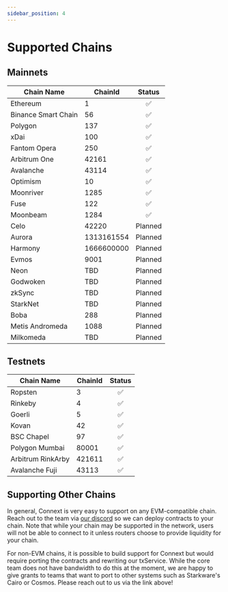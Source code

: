 ```yaml
---
sidebar_position: 4
---
```


# Supported Chains

## Mainnets

| Chain Name          | ChainId  |   Status  |
|---------------------|----------|:---------:|
|       Ethereum      |     1    |     ✅    |
| Binance Smart Chain |    56    |     ✅    |
|       Polygon       |    137   |     ✅    |
|         xDai        |    100   |     ✅    |
|     Fantom Opera    |    250   |     ✅    |
|     Arbitrum One    |   42161  |     ✅    |
|       Avalanche     |   43114  |     ✅    |
|       Optimism      |    10    |     ✅    |
|       Moonriver      |    1285    |     ✅    |
|       Fuse      |    122    |    ✅    |
|       Moonbeam      |    1284    |    ✅    |
|       Celo      |    42220    |    Planned    |
|       Aurora      |    1313161554    |    Planned    |
|       Harmony      |    1666600000    |    Planned    |
|       Evmos      |    9001    |    Planned    |
|       Neon      |    TBD    |    Planned    |
|       Godwoken      |    TBD    |    Planned    |
|       zkSync      |    TBD    |    Planned    |
|       StarkNet      |    TBD    |    Planned    |
|       Boba      |    288    |    Planned    |
|       Metis Andromeda    |    1088    |    Planned    |
|       Milkomeda      |    TBD    |    Planned    |

## Testnets

| Chain Name       | ChainId  |    Status   |
|------------------|----------|:-----------:|
|      Ropsten      |    3    |      ✅      |
|      Rinkeby     |     4    |      ✅      |
|      Goerli      |     5    |      ✅      |
|       Kovan      |    42    |      ✅      |
|    BSC Chapel   |    97    |      ✅     |
|   Polygon Mumbai |   80001  |      ✅     |
| Arbitrum RinkArby|  421611  |      ✅     |
|  Avalanche Fuji  |   43113  |      ✅     |


## Supporting Other Chains

In general, Connext is very easy to support on any EVM-compatible chain. Reach out to the team via [our discord](https://chat.connext.network) so we can deploy contracts to your chain. Note that while your chain may be supported in the network, users will not be able to connect to it unless routers choose to provide liquidity for your chain.

For non-EVM chains, it is possible to build support for Connext but would require porting the contracts and rewriting our txService. While the core team does not have bandwidth to do this at the moment, we are happy to give grants to teams that want to port to other systems such as Starkware's Cairo or Cosmos. Please reach out to us via the link above!
